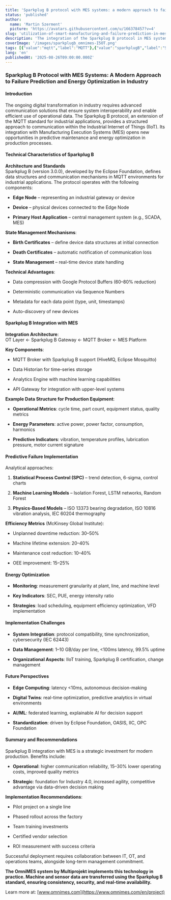 ```yaml
---
title: 'Sparkplug B protocol with MES systems: a modern approach to failure prediction and energy optimization in industry'
status: 'published'
author:
  name: 'Martin Szerment'
  picture: 'https://avatars.githubusercontent.com/u/166378457?v=4'
slug: 'utilization-of-smart-manufacturing-and-failure-prediction-in-mes-with-sparkplug-b-protocol'
description: 'The integration of the Sparkplug B protocol in MES systems enhances energy efficiency and reliability in production.'
coverImage: '/images/sparkplugb_omnimes-I5OT.png'
tags: [{"value":"mqtt","label":"MQTT"},{"value":"sparkplugB","label":"Sparkplug B"},{"value":"omnimes","label":"Omnimes"},{"value":"mesSystem","label":"MES system"}]
lang: 'en'
publishedAt: '2025-08-26T09:00:00.000Z'
---
```


### Sparkplug B Protocol with MES Systems: A Modern Approach to Failure Prediction and Energy Optimization in Industry

#### Introduction

The ongoing digital transformation in industry requires advanced communication solutions that ensure system interoperability and enable efficient use of operational data. The Sparkplug B protocol, an extension of the MQTT standard for industrial applications, provides a structured approach to communication within the Industrial Internet of Things (IIoT). Its integration with Manufacturing Execution Systems (MES) opens new opportunities in predictive maintenance and energy optimization in production processes.

#### Technical Characteristics of Sparkplug B

**Architecture and Standards**\
Sparkplug B (version 3.0.0), developed by the Eclipse Foundation, defines data structures and communication mechanisms in MQTT environments for industrial applications. The protocol operates with the following components:

- **Edge Node** – representing an industrial gateway or device

- **Device** – physical devices connected to the Edge Node

- **Primary Host Application** – central management system (e.g., SCADA, MES)

**State Management Mechanisms**:

- **Birth Certificates** – define device data structures at initial connection

- **Death Certificates** – automatic notification of communication loss

- **State Management** – real-time device state handling

**Technical Advantages**:

- Data compression with Google Protocol Buffers (60–80% reduction)

- Deterministic communication via Sequence Numbers

- Metadata for each data point (type, unit, timestamps)

- Auto-discovery of new devices

#### Sparkplug B Integration with MES

**Integration Architecture**:\
OT Layer ← Sparkplug B Gateway ← MQTT Broker ← MES Platform

**Key Components**:

- MQTT Broker with Sparkplug B support (HiveMQ, Eclipse Mosquitto)

- Data Historian for time-series storage

- Analytics Engine with machine learning capabilities

- API Gateway for integration with upper-level systems

**Example Data Structure for Production Equipment**:

- **Operational Metrics**: cycle time, part count, equipment status, quality metrics

- **Energy Parameters**: active power, power factor, consumption, harmonics

- **Predictive Indicators**: vibration, temperature profiles, lubrication pressure, motor current signature

#### Predictive Failure Implementation

Analytical approaches:

1. **Statistical Process Control (SPC)** – trend detection, 6-sigma, control charts

2. **Machine Learning Models** – Isolation Forest, LSTM networks, Random Forest

3. **Physics-Based Models** – ISO 13373 bearing degradation, ISO 10816 vibration analysis, IEC 60204 thermography

**Efficiency Metrics** (McKinsey Global Institute):

- Unplanned downtime reduction: 30–50%

- Machine lifetime extension: 20–40%

- Maintenance cost reduction: 10–40%

- OEE improvement: 15–25%

#### Energy Optimization

- **Monitoring**: measurement granularity at plant, line, and machine level

- **Key Indicators**: SEC, PUE, energy intensity ratio

- **Strategies**: load scheduling, equipment efficiency optimization, VFD implementation

#### Implementation Challenges

- **System Integration**: protocol compatibility, time synchronization, cybersecurity (IEC 62443)

- **Data Management**: 1–10 GB/day per line, &lt;100ms latency, 99.5% uptime

- **Organizational Aspects**: IIoT training, Sparkplug B certification, change management

#### Future Perspectives

- **Edge Computing**: latency &lt;10ms, autonomous decision-making

- **Digital Twins**: real-time optimization, predictive analytics in virtual environments

- **AI/ML**: federated learning, explainable AI for decision support

- **Standardization**: driven by Eclipse Foundation, OASIS, IIC, OPC Foundation

#### Summary and Recommendations

Sparkplug B integration with MES is a strategic investment for modern production. Benefits include:

- **Operational**: higher communication reliability, 15–30% lower operating costs, improved quality metrics

- **Strategic**: foundation for Industry 4.0, increased agility, competitive advantage via data-driven decision making

**Implementation Recommendations**:

- Pilot project on a single line

- Phased rollout across the factory

- Team training investments

- Certified vendor selection

- ROI measurement with success criteria

Successful deployment requires collaboration between IT, OT, and operations teams, alongside long-term management commitment.

**The OmniMES system by Multiprojekt implements this technology in practice. Machine and sensor data are transferred using the Sparkplug B standard, ensuring consistency, security, and real-time availability.**

Learn more at: [www.omnimes.com](https://www.omnimes.com/en/project)